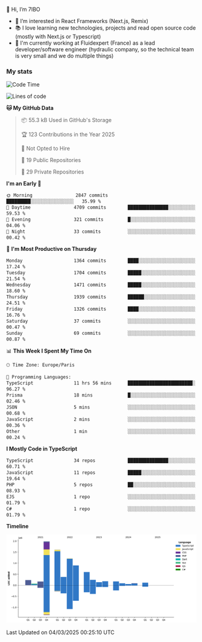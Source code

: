 👋 Hi, I’m 7IBO

- 👀 I’m interested in React Frameworks (Next.js, Remix)
- 📚 I love learning new technologies, projects and read open source code (mostly with Next.js or Typescript)
- 💼 I'm currently working at Fluidexpert (France) as a lead developer/software engineer (hydraulic company, so the technical team is very small and we do multiple things)

### My stats
<!--START_SECTION:waka-->
![Code Time](http://img.shields.io/badge/Code%20Time-1%2C044%20hrs%2029%20mins-blue)

![Lines of code](https://img.shields.io/badge/From%20Hello%20World%20I%27ve%20Written-8.1%20million%20lines%20of%20code-blue)

**🐱 My GitHub Data** 

> 📦 55.3 kB Used in GitHub's Storage 
 > 
> 🏆 123 Contributions in the Year 2025
 > 
> 🚫 Not Opted to Hire
 > 
> 📜 19 Public Repositories 
 > 
> 🔑 29 Private Repositories 
 > 
**I'm an Early 🐤** 

```text
🌞 Morning                2847 commits        █████████░░░░░░░░░░░░░░░░   35.99 % 
🌆 Daytime                4709 commits        ███████████████░░░░░░░░░░   59.53 % 
🌃 Evening                321 commits         █░░░░░░░░░░░░░░░░░░░░░░░░   04.06 % 
🌙 Night                  33 commits          ░░░░░░░░░░░░░░░░░░░░░░░░░   00.42 % 
```
📅 **I'm Most Productive on Thursday** 

```text
Monday                   1364 commits        ████░░░░░░░░░░░░░░░░░░░░░   17.24 % 
Tuesday                  1704 commits        █████░░░░░░░░░░░░░░░░░░░░   21.54 % 
Wednesday                1471 commits        █████░░░░░░░░░░░░░░░░░░░░   18.60 % 
Thursday                 1939 commits        ██████░░░░░░░░░░░░░░░░░░░   24.51 % 
Friday                   1326 commits        ████░░░░░░░░░░░░░░░░░░░░░   16.76 % 
Saturday                 37 commits          ░░░░░░░░░░░░░░░░░░░░░░░░░   00.47 % 
Sunday                   69 commits          ░░░░░░░░░░░░░░░░░░░░░░░░░   00.87 % 
```


📊 **This Week I Spent My Time On** 

```text
🕑︎ Time Zone: Europe/Paris

💬 Programming Languages: 
TypeScript               11 hrs 56 mins      ████████████████████████░   96.27 % 
Prisma                   18 mins             █░░░░░░░░░░░░░░░░░░░░░░░░   02.46 % 
JSON                     5 mins              ░░░░░░░░░░░░░░░░░░░░░░░░░   00.68 % 
JavaScript               2 mins              ░░░░░░░░░░░░░░░░░░░░░░░░░   00.36 % 
Other                    1 min               ░░░░░░░░░░░░░░░░░░░░░░░░░   00.24 % 
```

**I Mostly Code in TypeScript** 

```text
TypeScript               34 repos            ███████████████░░░░░░░░░░   60.71 % 
JavaScript               11 repos            █████░░░░░░░░░░░░░░░░░░░░   19.64 % 
PHP                      5 repos             ██░░░░░░░░░░░░░░░░░░░░░░░   08.93 % 
EJS                      1 repo              ░░░░░░░░░░░░░░░░░░░░░░░░░   01.79 % 
C#                       1 repo              ░░░░░░░░░░░░░░░░░░░░░░░░░   01.79 % 
```



**Timeline**

![Lines of Code chart](https://raw.githubusercontent.com/7IBO/7IBO/main/assets/bar_graph.png)


 Last Updated on 04/03/2025 00:25:10 UTC
<!--END_SECTION:waka-->
